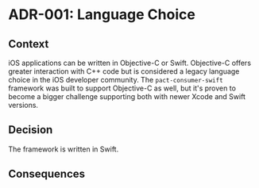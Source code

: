 # ADR-001: Language Choice

## Context

iOS applications can be written in Objective-C or Swift. Objective-C offers greater interaction with C++ code but is considered a legacy language choice in the iOS developer community. The `pact-consumer-swift` framework was built to support Objective-C as well, but it's proven to become a bigger challenge supporting both with newer Xcode and Swift versions.

## Decision

The framework is written in Swift.

## Consequences
